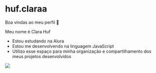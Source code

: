 # huf.claraa
Boa vindas ao meu perfil 💙

Meu nome é Clara Huf

- Estou estudando na Alura
- Estou me desenvolvendo na linguagem JavaScript
- Utilizo esse espaço para minha organização e compartilhamento dos meus projetos desenvolvidos

![](https://media1.tenor.com/m/Krm6VNx1QjMAAAAd/ronaldo-siuuu-siuuu.gif)
